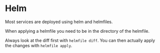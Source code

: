 # Helm

Most services are deployed using helm and helmfiles.

When applying a helmfile you need to be in the directory of the helmfile.

Always look at the diff first with `helmfile diff`.
You can then actually apply the changes with `helmfile apply`.